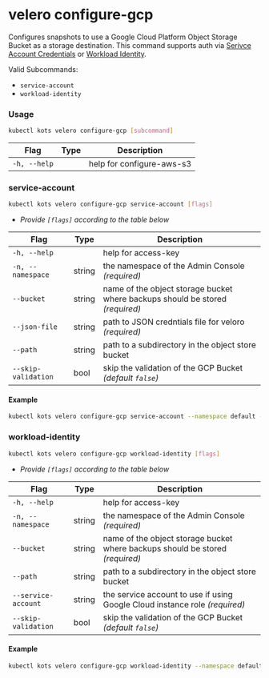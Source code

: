 # velero configure-gcp

Configures snapshots to use a Google Cloud Platform Object Storage Bucket as a storage destination.
This command supports auth via [Serivce Account Credentials](https://github.com/vmware-tanzu/velero-plugin-for-gcp#option-1-set-permissions-with-a-service-account) or [Workload Identity](https://github.com/vmware-tanzu/velero-plugin-for-gcp#option-2-set-permissions-with-using-workload-identity-optional).

Valid Subcommands:
* `service-account`
* `workload-identity`

### Usage

```bash
kubectl kots velero configure-gcp [subcommand]
```

| Flag         | Type | Description              |
|--------------|------|--------------------------|
| `-h, --help` |      | help for configure-aws-s3 |

### service-account

```bash
kubectl kots velero configure-gcp service-account [flags]
```

- _Provide `[flags]` according to the table below_

| Flag                | Type   | Description                                                                   |
|---------------------|--------|-------------------------------------------------------------------------------|
| `-h, --help`        |        | help for access-key                                                           |
| `-n, --namespace`   | string | the namespace of the Admin Console _(required)_                               |
| `--bucket`          | string | name of the object storage bucket where backups should be stored _(required)_ |
| `--json-file`       | string | path to JSON credntials file for veloro _(required)_                          |
| `--path `           | string | path to a subdirectory in the object store bucket                             |
| `--skip-validation` | bool   | skip the validation of the GCP Bucket _(default `false`)_                     |

#### Example

```bash
kubectl kots velero configure-gcp service-account --namespace default --bucket velero-backups --json-file sa-creds.json
```

### workload-identity

```bash
kubectl kots velero configure-gcp workload-identity [flags]
```

- _Provide `[flags]` according to the table below_

| Flag                | Type   | Description                                                                   |
|---------------------|--------|-------------------------------------------------------------------------------|
| `-h, --help`        |        | help for access-key                                                           |
| `-n, --namespace`   | string | the namespace of the Admin Console _(required)_                               |
| `--bucket`          | string | name of the object storage bucket where backups should be stored _(required)_ |
| `--path `           | string | path to a subdirectory in the object store bucket                             |
| `--service-account` | string | the service account to use if using Google Cloud instance role _(required)_   |
| `--skip-validation` | bool   | skip the validation of the GCP Bucket _(default `false`)_                     |

#### Example

```bash
kubectl kots velero configure-gcp workload-identity --namespace default --bucket velero-backups --service-account ss-velero@gcp-project.iam.gserviceaccount.com
```
